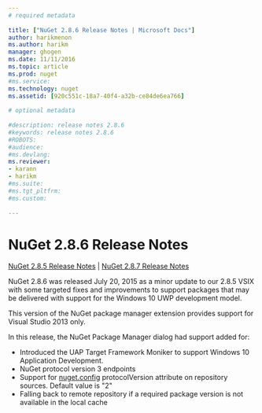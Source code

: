 ```yaml
--- 
# required metadata 
 
title: ["NuGet 2.8.6 Release Notes | Microsoft Docs"] 
author: harikmenon
ms.author: harikm 
manager: ghogen 
ms.date: 11/11/2016 
ms.topic: article 
ms.prod: nuget 
#ms.service: 
ms.technology: nuget 
ms.assetid: [920c551c-18a7-40f4-a32b-ce84de6ea766] 
 
# optional metadata 
 
#description: release notes 2.8.6
#keywords: release notes 2.8.6
#ROBOTS: 
#audience: 
#ms.devlang: 
ms.reviewer:  
- karann 
- harikm 
#ms.suite:  
#ms.tgt_pltfrm: 
#ms.custom: 
 
---
```

# NuGet 2.8.6 Release Notes

[NuGet 2.8.5 Release Notes](/nuget/release-notes/nuget-2.8.5) | [NuGet 2.8.7 Release Notes](/nuget/release-notes/nuget-2.8.7)

NuGet 2.8.6 was released July 20, 2015 as a minor update to our 2.8.5 VSIX with some targeted fixes and improvements to support packages that may be delivered with support for the Windows 10 UWP development model.

This version of the NuGet package manager extension provides support for Visual Studio 2013 only.

In this release, the NuGet Package Manager dialog had support added for:

* Introduced the UAP Target Framework Moniker to support Windows 10 Application Development.
* NuGet protocol version 3 endpoints
* Support for [nuget.config](http://docs.nuget.org/consume/NuGet-Config-Settings) protocolVersion attribute on repository sources.  Default value is "2"
* Falling back to remote repository if a required package version is not available in the local cache 

  
